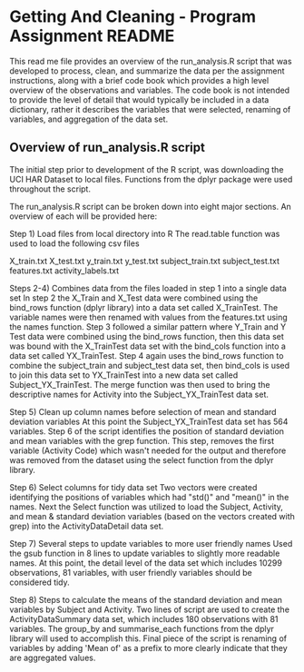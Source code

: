 # Getting And Cleaning - Program Assignment README

This read me file provides an overview of the run_analysis.R script that was developed to process, clean, and summarize the data per the assignment instructions, along with a brief code book which provides a high level overview of the observations and variables.  The code book is not intended to provide the level of detail that would typically be included in a data dictionary, rather it describes the variables that were selected, renaming of variables, and aggregation of the data set.

## Overview of run_analysis.R script

The initial step prior to development of the R script, was downloading the UCI HAR Dataset to local files.  Functions from the dplyr package were used throughout the script.

The run_analysis.R script can be broken down into eight major sections.  An overview of each will be provided here:

Step 1) Load files from local directory into R
The read.table function was used to load the following csv files

X_train.txt
X_test.txt
y_train.txt
y_test.txt
subject_train.txt
subject_test.txt
features.txt
activity_labels.txt

Steps 2-4) Combines data from the files loaded in step 1 into a single data set
In step 2 the X_Train and X_Test data were combined using the bind_rows function (dplyr library) into a data set called X_TrainTest.  The variable names were then renamed with values from the features.txt using the names function.  Step 3 followed a similar pattern where Y_Train and Y Test data were combined using the bind_rows function, then this data set was bound with the X_TrainTest data set with the bind_cols function into a data set called YX_TrainTest.  Step 4 again uses the bind_rows function to combine the subject_train and subject_test data set, then bind_cols is used to join this data set to YX_TrainTest into a new data set called Subject_YX_TrainTest.  The merge function was then used to bring the descriptive names for Activity into the Subject_YX_TrainTest data set.

Step 5) Clean up column names before selection of mean and standard deviation variables
At this point the Subject_YX_TrainTest data set has 564 variables.  Step 6 of the script identifies the position of standard deviation and mean variables with the grep function.  This step, removes the first variable (Activity Code) which wasn't needed for the output and therefore was removed from the dataset using the select function from the dplyr library.

Step 6) Select columns for tidy data set
Two vectors were created identifying the positions of variables which had "std()" and "mean()" in the names.  Next the Select function was utilized to load the Subject, Activity, and mean & standard deviation variables (based on the vectors created with grep) into the ActivityDataDetail data set.

Step 7) Several steps to update variables to more user friendly names
Used the gsub function in 8 lines to update variables to slightly more readable names.  At this point, the detail level of the data set which includes 10299 observations, 81 variables, with user friendly variables should be considered tidy.

Step 8)  Steps to calculate the means of the standard deviation and mean variables by Subject and Activity.
Two lines of script are used to create the ActivityDataSummary data set, which includes 180 observations with 81 variables.  The group_by and summarise_each functions from the dplyr library will used to accomplish this.  Final piece of the script is renaming of variables by adding 'Mean of' as a prefix to more clearly indicate that they are aggregated values.